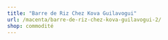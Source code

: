 ```yaml
---
title: "Barre de Riz Chez Kova Guilavogui"
url: /macenta/barre-de-riz-chez-kova-guilavogui-2/
shop: commodité
---
```

